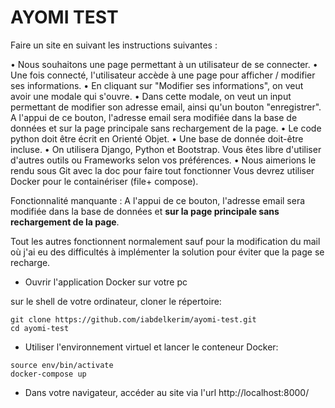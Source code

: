 # AYOMI TEST

Faire un site en suivant les instructions suivantes :

•  Nous souhaitons une page permettant à un utilisateur de se connecter.
•  Une fois connecté, l'utilisateur accède à une page pour afficher / modifier ses informations.
•  En cliquant sur "Modifier ses informations", on veut avoir une modale qui s'ouvre.
•  Dans cette modale,  on veut un input permettant de modifier son adresse email, ainsi qu'un bouton "enregistrer". A l'appui de ce bouton, l'adresse email sera modifiée dans la base de données et sur la page principale sans rechargement de la page.
•  Le code python doit être écrit en Orienté Objet.
•  Une base de donnée doit-être incluse.
•  On utilisera Django, Python et Bootstrap. Vous êtes libre d'utiliser d'autres outils ou Frameworks selon vos préférences.
•  Nous aimerions le rendu sous Git avec la doc pour faire tout fonctionner
Vous devrez utiliser Docker pour le containériser (file+ compose).

Fonctionnalité manquante : A l'appui de ce bouton, l'adresse email sera modifiée dans la base de données et **sur la page principale sans rechargement de la page**.

Tout les autres fonctionnent normalement sauf pour la modification du mail où j'ai eu des difficultés à implémenter la solution pour éviter que la page se recharge.



- Ouvrir l'application Docker sur votre pc

sur le shell de votre ordinateur, cloner le répertoire:  
```shell
git clone https://github.com/iabdelkerim/ayomi-test.git
cd ayomi-test
```
- Utiliser l'environnement virtuel et lancer le conteneur Docker:
```shell
source env/bin/activate
docker-compose up
```

- Dans votre navigateur, accéder au site via l'url http://localhost:8000/

